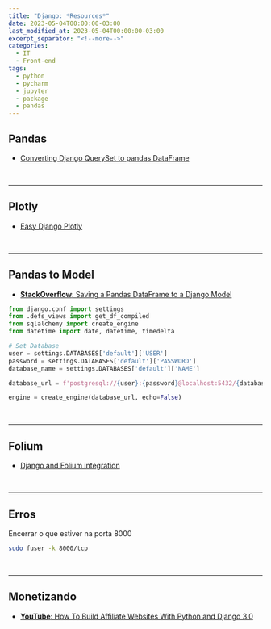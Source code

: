 ```yaml
---
title: "Django: *Resources*"
date: 2023-05-04T00:00:00-03:00
last_modified_at: 2023-05-04T00:00:00-03:00
excerpt_separator: "<!--more-->"
categories:
  - IT
  - Front-end
tags:
  - python
  - pycharm
  - jupyter
  - package
  - pandas
---
```


## Pandas

- [Converting Django QuerySet to pandas DataFrame](https://stackoverflow.com/questions/11697887/converting-django-queryset-to-pandas-dataframe)

<br>

---

## Plotly

- [Easy Django Plotly](https://www.codingwithricky.com/2019/08/28/easy-django-plotly/)

<br>

---

## Pandas to Model

- [**StackOverflow**: Saving a Pandas DataFrame to a Django Model](https://stackoverflow.com/questions/37688054/saving-a-pandas-dataframe-to-a-django-model)

```python
from django.conf import settings
from .defs_views import get_df_compiled
from sqlalchemy import create_engine
from datetime import date, datetime, timedelta

# Set Database
user = settings.DATABASES['default']['USER']
password = settings.DATABASES['default']['PASSWORD']
database_name = settings.DATABASES['default']['NAME']

database_url = f'postgresql://{user}:{password}@localhost:5432/{database_name}'

engine = create_engine(database_url, echo=False)
```

<br>

---

## Folium

- [Django and Folium integration](https://www.thetopsites.net/article/54173552.shtml)

<br>

---

## Erros

Encerrar o que estiver na porta 8000

```bash
sudo fuser -k 8000/tcp
```

<br>

---

## Monetizando

- [**YouTube**: How To Build Affiliate Websites With Python and Django 3.0](https://www.youtube.com/watch?v=bpSOl88fhLg&list=PLCC34OHNcOtrZnQI6ZLvGPUWfQ6oh-D6H)
